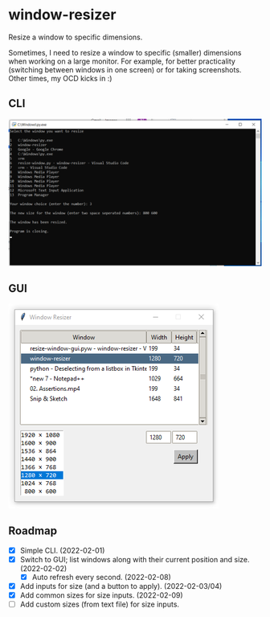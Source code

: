 # window-resizer

Resize a window to specific dimensions.

Sometimes, I need to resize a window to specific (smaller) dimensions when working on a large monitor. For example, for better practicality (switching between windows in one screen) or for taking screenshots. Other times, my OCD kicks in :)

## CLI
![Screenshot of the CLI window](ss-cli.png)

## GUI
![Screenshot of the GUI window](ss-gui.png)

## Roadmap
- [x] Simple CLI. (2022-02-01)
- [x] Switch to GUI; list windows along with their current position and size. (2022-02-02)
    - [x] Auto refresh every second. (2022-02-08)
- [x] Add inputs for size (and a button to apply). (2022-02-03/04)
- [x] Add common sizes for size inputs. (2022-02-09)
- [ ] Add custom sizes (from text file) for size inputs.
